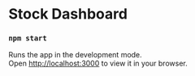 # Stock Dashboard

### `npm start`

Runs the app in the development mode.\
Open [http://localhost:3000](http://localhost:3000) to view it in your browser.
